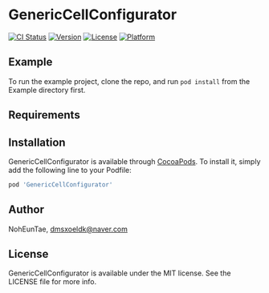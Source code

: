 # GenericCellConfigurator

[![CI Status](https://img.shields.io/travis/NohEunTae/GenericCellConfigurator.svg?style=flat)](https://travis-ci.org/NohEunTae/GenericCellConfigurator)
[![Version](https://img.shields.io/cocoapods/v/GenericCellConfigurator.svg?style=flat)](https://cocoapods.org/pods/GenericCellConfigurator)
[![License](https://img.shields.io/cocoapods/l/GenericCellConfigurator.svg?style=flat)](https://cocoapods.org/pods/GenericCellConfigurator)
[![Platform](https://img.shields.io/cocoapods/p/GenericCellConfigurator.svg?style=flat)](https://cocoapods.org/pods/GenericCellConfigurator)

## Example

To run the example project, clone the repo, and run `pod install` from the Example directory first.

## Requirements

## Installation

GenericCellConfigurator is available through [CocoaPods](https://cocoapods.org). To install
it, simply add the following line to your Podfile:

```ruby
pod 'GenericCellConfigurator'
```

## Author

NohEunTae, dmsxoeldk@naver.com

## License

GenericCellConfigurator is available under the MIT license. See the LICENSE file for more info.
